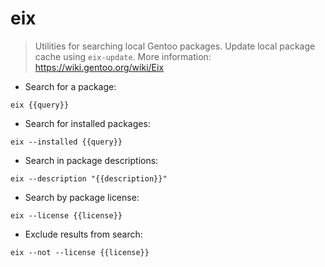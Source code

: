 # eix

> Utilities for searching local Gentoo packages.
> Update local package cache using `eix-update`.
> More information: <https://wiki.gentoo.org/wiki/Eix>

- Search for a package:

`eix {{query}}`

- Search for installed packages:

`eix --installed {{query}}`

- Search in package descriptions:

`eix --description "{{description}}"`

- Search by package license:

`eix --license {{license}}`

- Exclude results from search:

`eix --not --license {{license}}`
